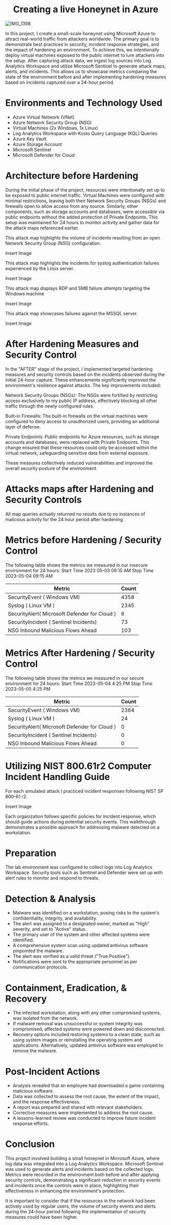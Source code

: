 <h1 align="center"> Creating a live Honeynet in Azure  </h1>

![IMG_1398](https://github.com/user-attachments/assets/b04fa427-33e3-416f-abd8-7a5ff9436db3)

In this project, I create a small-scale honeynet using Microsoft Azure to attract real-world traffic from attackers worldwide. The primary goal is to demonstrate best practices in security, incident response strategies, and the impact of hardening an environment. To achieve this, we intentionally deploy virtual machines exposed to the public internet to lure attackers into the setup. After capturing attack data, we ingest log sources into Log Analytics Workspace and utilize Microsoft Sentinel to generate attack maps, alerts, and incidents. This allows us to showcase metrics comparing the state of the environment before and after implementing hardening measures based on incidents captured over a 24-hour period.

# Environments and Technology Used 

 - Azure Virtual Network (VNet)
 - Azure Network Security Group (NSG)
 - Virtual Machines (2x Windows, 1x Linux)
 - Log Analytics Workspace with Kusto Query Language (KQL) Queries
 - Azure Key Vault
 - Azure Storage Account
 - Microsoft Sentinel
 - Microsoft Defender for Cloud

#  Architecture before Hardening 

During the initial phase of the project, resources were intentionally set up to be exposed to public internet traffic. Virtual Machines were configured with minimal restrictions, leaving both their Network Security Groups (NSGs) and firewalls open to allow access from any source. Similarly, other components, such as storage accounts and databases, were accessible via public endpoints without the added protection of Private Endpoints. This setup was maintained for 24 hours to monitor activity and gather data for the attack maps referenced earlier.

This attack map highlights the volume of incidents resulting from an open Network Security Group (NSG) configuration.

Insert Image

This attack map highlights the incidents for syslog authentication failures experienced by the Linux server.

Insert Image

This attack map displays RDP and SMB failure attempts targeting the Windows machine

Insert Image

This attack map showcases failures against the MSSQL server.

Insert Image

# After Hardening Measures and Security Control 

In the "AFTER" stage of the project, I implemented targeted hardening measures and security controls based on the incidents observed during the initial 24-hour capture. These enhancements significantly improved the environment's resilience against attacks. The key improvements included:

Network Security Groups (NSGs): The NSGs were fortified by restricting access exclusively to my public IP address, effectively blocking all other traffic through the newly configured rules.

Built-in Firewalls: The built-in firewalls on the virtual machines were configured to deny access to unauthorized users, providing an additional layer of defense.

Private Endpoints: Public endpoints for Azure resources, such as storage accounts and databases, were replaced with Private Endpoints. This change ensured that these resources could only be accessed within the virtual network, safeguarding sensitive data from external exposure.

These measures collectively reduced vulnerabilities and improved the overall security posture of the environment.

# Attacks maps after Hardening and Security Controls

All map queries actually returned no results due to no instances of malicious activity for the 24 hour period after hardening.

# Metrics before Hardening / Security Control 

The following table shows the metrics we measured in our insecure environment for 24 hours:
Start Time 2023 05-03 09:15 AM
Stop Time 2023-05-04 09:15 AM

|     Metric      |          Count        |
|---------------|--------------------------|
| SecurityEvent ( Windows VM) | 4358 |
| Syslog ( Linux VM ) | 2345 |
| SecurityAlert( Microsoft Defender for Cloud ) | 6 |
| SecurityIncident ( Sentinel Incidents)   | 73 |
| NSG Inbound Malicious  Flows Ahead | 103 |

# Metrics After Hardening / Security Control 

The following table shows the metrics we measured in our secure environment for 24 hours:
Start Time 2023-05-04 4:25 PM
Stop Time 2023-05-05 4:25 PM

|     Metric      |          Count        |
|---------------|--------------------------|
| SecurityEvent ( Windows VM) | 2364 |
| Syslog ( Linux VM ) | 24|
| SecurityAlert( Microsoft Defender for Cloud ) | 0 |
| SecurityIncident ( Sentinel Incidents)   | 0 |
| NSG Inbound Malicious  Flows Ahead | 0 |

# Utilizing NIST 800.61r2 Computer Incident Handling Guide

For each simulated attack I practiced incident responses following NIST SP 800-61 r2.

Insert Image


Each organization follows specific policies for incident response, which should guide actions during potential security events. This walkthrough demonstrates a possible approach for addressing malware detected on a workstation.

# Preparation

The lab environment was configured to collect logs into Log Analytics Workspace. Security tools such as Sentinel and Defender were set up with alert rules to monitor and respond to threats.

# Detection & Analysis

   - Malware was identified on a workstation, posing risks to the system's confidentiality, integrity, and availability.
   - The alert was assigned to a designated owner, marked as "High" severity, and set to "Active" status.
   - The primary user of the system and other affected systems were identified.
   - A comprehensive system scan using updated antivirus software pinpointed the malware.
   - The alert was verified as a valid threat ("True Positive").
   - Notifications were sent to the appropriate personnel as per communication protocols.
  
# Containment, Eradication, & Recovery

  - The infected workstation, along with any other compromised systems, was isolated from the network.
  - If malware removal was unsuccessful or system integrity was compromised, affected systems were powered down and disconnected.
  - Recovery options included restoring systems to a clean state, such as using system images or reinstalling the operating system and applications. Alternatively, 
    updated antivirus software was employed to remove the malware.
  
# Post-Incident Actions

  - Analysis revealed that an employee had downloaded a game containing malicious software.
  - Data was collected to assess the root cause, the extent of the impact, and the response effectiveness.
  - A report was prepared and shared with relevant stakeholders.
  - Corrective measures were implemented to address the root cause.
  - A lessons-learned review was conducted to improve future incident response efforts.

 # Conclusion 

 
This project involved building a small honeynet in Microsoft Azure, where log data was integrated into a Log Analytics Workspace. Microsoft Sentinel was used to generate alerts and incidents based on the collected logs. Metrics were recorded in the environment both before and after applying security controls, demonstrating a significant reduction in security events and incidents once the controls were in place, highlighting their effectiveness in enhancing the environment's protection.

It is important to consider that if the resources in the network had been actively used by regular users, the volume of security events and alerts during the 24-hour period following the implementation of security measures could have been higher.

















